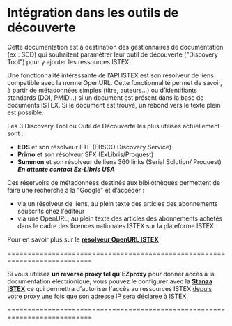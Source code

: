 # Intégration dans les outils de découverte

Cette documentation est à destination des gestionnaires de documentation \(ex : SCD\) qui souhaitent paramétrer leur outil de découverte \("Discovery Tool"\) pour y ajouter les ressources ISTEX.

Une fonctionnalité intéressante de l’API ISTEX est son résolveur de liens compatible avec la norme OpenURL. Cette fonctionnalité permet de savoir, à partir de métadonnées simples \(titre, auteurs…\) ou d’identifiants standards \(DOI, PMID…\) si un document est présent dans la base de documents ISTEX. Si le document est trouvé, un rebond vers le texte plein est possible.

Les 3 Discovery Tool ou Outil de Découverte les plus utilisés actuellement sont :

* **EDS** et son résolveur FTF \(EBSCO Discovery Service\)
* **Primo** et son résolveur SFX \(ExLibris/Proquest\)
* **Summon** et son résolveur de liens 360 links \(Serial Solution/ Proquest\) _**En attente contact Ex-Libris USA**_

Ces réservoirs de métadonnées destinés aux bibliothèques permettent de faire une recherche à la "Google" et d’accéder :

* via un résolveur de liens, au plein texte des articles des abonnements souscrits chez l'éditeur
* via une OpenURL, au plein texte des articles des abonnements achetés dans le cadre des licences nationales ISTEX sur la plateforme ISTEX

Pour en savoir plus sur le [**résolveur OpenURL ISTEX**](https://api.istex.fr/documentation/openurl/)

===========================================================================

Si vous utilisez **un reverse proxy tel qu'EZproxy** pour donner accès à la documentation electrionique, vous pouvez le configurer avec la [**Stanza ISTEX**](https://github.com/ezproxy-config/french/blob/master/Istex.txt) ce qui permettra d'autoriser l'accès au ressources ISTEX [depuis votre proxy une fois que son adresse IP sera déclarée à ISTEX.](https://acces.licencesnationales.fr/)

===========================================================================

